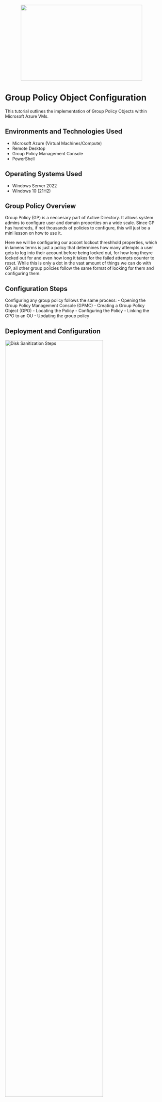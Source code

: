 <p align="center">
<img src="https://github.com/user-attachments/assets/d611513a-0ed2-4ce1-9ad1-312f29b3be26" height="250" width="400" />
</p>

<h1>Group Policy Object Configuration</h1>
This tutorial outlines the implementation of Group Policy Objects within Microsoft Azure VMs.<br />

<h2>Environments and Technologies Used</h2>

- Microsoft Azure (Virtual Machines/Compute)
- Remote Desktop
- Group Policy Management Console
- PowerShell

<h2>Operating Systems Used </h2>

- Windows Server 2022
- Windows 10 (21H2)

<h2>Group Policy Overview</h2>

Group Policy (GP) is a neccesary part of Active Directory. It allows system admins to configure user and domain properties on a wide scale. Since GP has hundreds, if not thousands of policies to configure, this will just be a mini lesson on how to use it. 

Here we will be configuring our accont lockout threshhold properties, which in lamens terms is just a policy that determines how many attempts a user gets to log into their account before being locked out, for how long theyre locked out for and even how long it takes for the failed attempts counter to reset. While this is only a dot in the vast amount of things we can do with GP, all other group policies follow the same format of looking for them and configuring them.

<h2>Configuration Steps</h2>
Configuring any group policy follows the same process:
- Opening the Group Policy Management Console (GPMC)
- Creating a Group Policy Object (GPO)
- Locating the Policy
- Configuring the Policy
- Linking the GPO to an OU
- Updating the group policy

<h2>Deployment and Configuration</h2>

<p>
<img src="https://i.imgur.com/DJmEXEB.png" height="80%" width="80%" alt="Disk Sanitization Steps"/>
</p>

<p>
  texttexttext
</p>
Lorem ipsum dolor sit amet, consectetur adipiscing elit, sed do eiusmod tempor incididunt ut labore et dolore magna aliqua. Ut enim ad minim veniam, quis nostrud exercitation ullamco laboris nisi ut aliquip ex ea commodo consequat. Duis aute irure dolor in reprehenderit in voluptate velit esse cillum dolore eu fugiat nulla pariatur.
</p>
<br />
